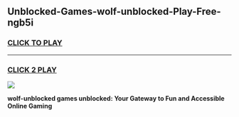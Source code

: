 
## Unblocked-Games-wolf-unblocked-Play-Free-ngb5i
<h3>
<a href="https://premium76.site?title=wolf-unblocked&ref=12A">CLICK TO PLAY</a></h3>
<hr>

<h3>
<a href="https://premium76.site?title=wolf-unblocked&ref=12A">CLICK 2 PLAY</a>
  
</h3>

<a href="https://premium76.site?title=wolf-unblocked&ref=12A"><img src="https://clearcache.store/games.png"></a>


**wolf-unblocked games unblocked: Your Gateway to Fun and Accessible Online Gaming**
